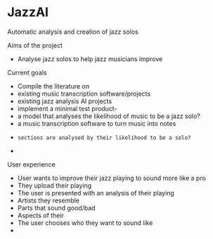 # JazzAI
Automatic analysis and creation of jazz solos



Aims of the project 
- Analyse jazz solos to help jazz musicians improve

Current goals
- Compile the literature on
-   existing music transcription software/projects
-   existing jazz analysis AI projects
- implement a minimal test product-   
-   a model that analyses the likelihood of music to be a jazz solo?
-   a music transcription software to turn music into notes
-     sections are analysed by their likelihood to be a solo?
-   


User experience
- User wants to improve their jazz playing to sound more like a pro
- They upload their playing
- The user is presented with an analysis of their playing
-   Artists they resemble
-   Parts that sound good/bad
-   Aspects of their 
- The user chooses who they want to sound like
- 
